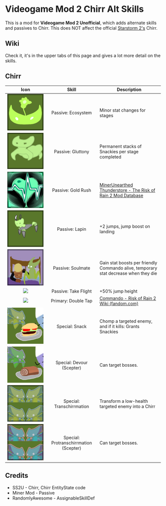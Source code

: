 # Videogame Mod 2 Chirr Alt Skills

This is a mod for **Videogame Mod 2 Unofficial**, which adds alternate skills and passives to Chirr. This does NOT affect the official [Starstorm 2's](https://thunderstore.io/package/TeamMoonstorm/Starstorm2/) Chirr.

## Wiki
Check it, it's in the upper tabs of this page and gives a lot more detail on the skills.

## Chirr
| Icon | Skill | Description
|:--:|:--:|--|
| ![](https://raw.githubusercontent.com/DestroyedClone/ChirrAltSkills/master/ChirrAltSkillsUnityProject/Assets/PassiveStageBuffIcon.png) | Passive: Ecosystem | Minor stat changes for stages
| ![](https://raw.githubusercontent.com/DestroyedClone/ChirrAltSkills/master/ChirrAltSkillsUnityProject/Assets/PassiveSnackiesPerStageIcon.png) | Passive: Gluttony | Permanent stacks of Snackies per stage completed
| ![](https://raw.githubusercontent.com/DestroyedClone/ChirrAltSkills/master/ChirrAltSkillsUnityProject/Assets/PassiveDiggerIcon.png) | Passive: Gold Rush | [MinerUnearthed  Thunderstore - The Risk of Rain 2 Mod Database](https://thunderstore.io/package/EnforcerGang/MinerUnearthed/)
| ![](https://raw.githubusercontent.com/DestroyedClone/ChirrAltSkills/master/ChirrAltSkillsUnityProject/Assets/PassiveBunnyIcon.png) | Passive: Lapin | +2 jumps, jump boost on landing
| ![](https://raw.githubusercontent.com/DestroyedClone/ChirrAltSkills/master/ChirrAltSkillsUnityProject/Assets/PassiveSoulmateIcon.png) | Passive: Soulmate | Gain stat boosts per friendly Commando alive, temporary stat decrease when they die
| ![](https://raw.githubusercontent.com/Moffein/Starstorm2Unofficial/main/Starstorm%202/Starstorm2-Unity/Assets/AssetBundle/Chirr/ChirrPassive.png) | Passive: Take Flight | +50% jump height
| ![](https://static.wikia.nocookie.net/riskofrain2_gamepedia_en/images/7/7c/Double_Tap.png) | Primary: Double Tap | [Commando - Risk of Rain 2 Wiki (fandom.com)](https://riskofrain2.fandom.com/wiki/Commando#Double_Tap)
| ![](https://raw.githubusercontent.com/DestroyedClone/ChirrAltSkills/master/ChirrAltSkillsUnityProject/Assets/SpecialEatEnemyIcon.png) | Special: Snack | Chomp a targeted enemy, and if it kills: Grants Snackies
| ![](https://raw.githubusercontent.com/DestroyedClone/ChirrAltSkills/master/ChirrAltSkillsUnityProject/Assets/SpecialEatEnemyScepterIcon.png) | Special: Devour (Scepter) | Can target bosses.
| ![](https://raw.githubusercontent.com/DestroyedClone/ChirrAltSkills/master/ChirrAltSkillsUnityProject/Assets/SpecialTransformEnemyIcon.png) | Special: Transchirrmation | Transform a low-health targeted enemy into a Chirr
| ![](https://raw.githubusercontent.com/DestroyedClone/ChirrAltSkills/master/ChirrAltSkillsUnityProject/Assets/SpecialTransformEnemyScepterIcon.png) | Special: Protranschirrmation (Scepter) | Can target bosses.


## Credits
* SS2U - Chirr, Chirr EntityState code
* Miner Mod - Passive
* RandomlyAwesome - AssignableSkillDef
